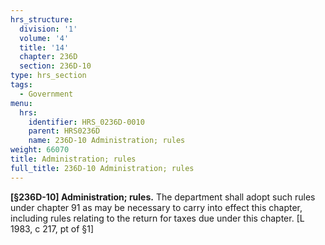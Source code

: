 ```yaml
---
hrs_structure:
  division: '1'
  volume: '4'
  title: '14'
  chapter: 236D
  section: 236D-10
type: hrs_section
tags:
  - Government
menu:
  hrs:
    identifier: HRS_0236D-0010
    parent: HRS0236D
    name: 236D-10 Administration; rules
weight: 66070
title: Administration; rules
full_title: 236D-10 Administration; rules
---
```

**[§236D-10] Administration; rules.** The department shall adopt such rules under chapter 91 as may be necessary to carry into effect this chapter, including rules relating to the return for taxes due under this chapter. [L 1983, c 217, pt of §1]